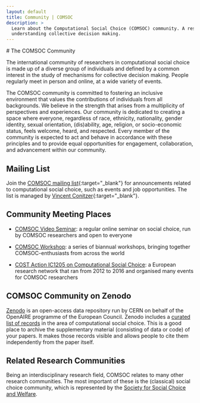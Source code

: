 ```yaml
---
layout: default
title: Community | COMSOC
description: >
  Learn about the Computational Social Choice (COMSOC) community. A research community dedicated to
  understanding collective decision making.
---
```


<section markdown="1">
# The COMSOC Community

The international community of researchers in computational social choice 
is made up of a diverse group of individuals and 
defined by a common interest in the study of mechanisms for collective decision making. 
People regularly meet in person and online, at a wide variety of events.

The COMSOC community is committed to fostering an inclusive environment that values 
the contributions of individuals from all backgrounds. We believe in the strength that arises from 
a multiplicity of perspectives and experiences. Our community is dedicated to creating a space
where everyone, regardless of race, ethnicity, nationality, gender identity, sexual orientation, 
(dis)ability, age, religion, or socio-economic status, feels welcome, heard, and respected. 
Every member of the community is expected to act and behave in accordance with these principles and 
to provide equal opportunities for engagement, collaboration, and advancement within our community.

</section>

<section markdown="1" id="mailing-list">

## Mailing List

Join the [COMSOC mailing list](https://lists.duke.edu/sympa/info/comsoc){:target="_blank"} for announcements related to computational social choice, such as events and job opportunities. The list is managed by [Vincent Conitzer](https://www.cs.cmu.edu/~conitzer/){:target="_blank"}.
</section>

<section markdown="1" id="meeting-places">

## Community Meeting Places

- [COMSOC Video Seminar](video-seminar): a regular online seminar on social choice,
  run by COMSOC researchers and open to everyone

- [COMSOC Workshop](workshops): a series of biannual workshops,
  bringing together COMSOC-enthusiasts from across the world

- [COST Action IC1205 on Computational Social Choice](https://archive.illc.uva.nl/COST-IC1205/):
  a European research network that ran from 2012 to 2016 and organised many events for COMSOC researchers

</section>

<section markdown="1" id="others">

## COMSOC Community on Zenodo

[Zenodo](https://zenodo.org/) is an open-access data repository run by CERN on behalf of the OpenAIRE programme of the European Council.
Zenodo includes a [curated list of records](https://zenodo.org/communities/comsoc) in the area of computational social choice.
This is a good place to archive the supplementary material (consisting of data or code) of your papers. 
It makes those records visible and allows people to cite them independently from the paper itself.

</section>


<section markdown="1" id="others">

## Related Research Communities

Being an interdisciplinary research field, COMSOC relates to many other research communities.
The most important of these is the (classical) social choice community, which is represented 
by the [Society for Social Choice and Welfare](https://scwsociety.org/).

</section>
